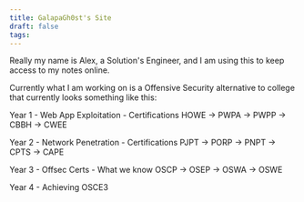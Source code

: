 ```yaml
---
title: GalapaGh0st's Site
draft: false
tags:
---
```

Really my name is Alex, a Solution's Engineer, and I am using this to keep access to my notes online.

Currently what I am working on is a Offensive Security alternative to college that currently looks something like this:

Year 1 - Web App Exploitation - Certifications
HOWE -> PWPA -> PWPP -> CBBH -> CWEE

Year 2 - Network Penetration - Certifications
PJPT -> PORP -> PNPT -> CPTS -> CAPE

Year 3 - Offsec Certs - What we know
OSCP -> OSEP -> OSWA -> OSWE

Year 4 - Achieving OSCE3